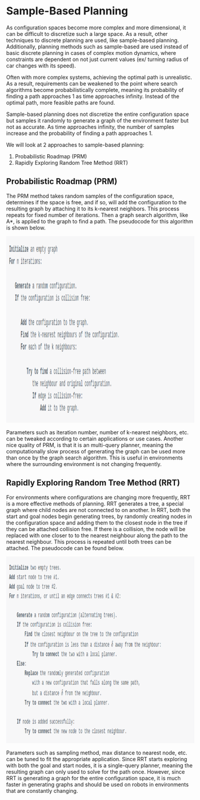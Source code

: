 # Sample-Based Planning

As configuration spaces become more complex and more dimensional, it can be difficult to discretize such a large space. As a result, other techniques to discrete planning are used, like sample-based planning. Additionally, planning methods such as sample-based are used instead of basic discrete planning in cases of complex motion dynamics, where constraints are dependent on not just current values (ex/ turning radius of car changes with its speed).

Often with more complex systems, achieving the optimal path is unrealistic. As a result, requirements can be weakened to the point where search algorithms become probabilistically complete, meaning its probability of finding a path approaches 1 as time approaches infinity. Instead of the optimal path, more feasible paths are found.

Sample-based planning does not discretize the entire configuration space but samples it randomly to generate a graph of the environment faster but not as accurate. As time approaches infinity, the number of samples increase and the probability of finding a path approaches 1.

We will look at 2 approaches to sample-based planning:

1. Probabilistic Roadmap (PRM)
2. Rapidly Exploring Random Tree Method (RRT)

## Probabilistic Roadmap (PRM)

The PRM method takes random samples of the configuration space, determines if the space is free, and if so, will add the configuration to the resulting graph by attaching it to its k-nearest neighbors. This process repeats for fixed number of iterations. Then a graph search algorithm, like A*, is applied to the graph to find a path. The pseudocode for this algorithm is shown below.

<img src="Images/prm.png" width="900" height="500">

Parameters such as iteration number, number of k-nearest neighbors, etc. can be tweaked according to certain applications or use cases. Another nice quality of PRM, is that it is an multi-query planner, meaning the computationally slow process of generating the graph can be used more than once by the graph search algorithm. This is useful in environments where the surrounding environment is not changing frequently.

## Rapidly Exploring Random Tree Method (RRT)

For environments where configurations are changing more frequently, RRT is a more effective methods of planning. RRT generates a tree, a special graph where child nodes are not connected to on another. In RRT, both the start and goal nodes begin generating trees, by randomly creating nodes in the configuration space and adding them to the closest node in the tree if they can be attached collision free. If there is a collision, the node will be replaced with one closer to to the nearest neighbour along the path to the nearest neighbour. This process is repeated until both trees can be attached. The pseudocode can be found below.

<img src="Images/rrt.png" width="900" height="500">

Parameters such as sampling method, max distance to nearest node, etc. can be tuned to fit the appropriate application. Since RRT starts exploring with both the goal and start nodes, it is a single-query planner, meaning the resulting graph can only used to solve for the path once. However, since RRT is generating a graph for the entire configuration space, it is much faster in generating graphs and should be used on robots in environments that are constantly changing.